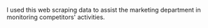 I used this web scraping data to assist the marketing department in monitoring competitors' activities.
